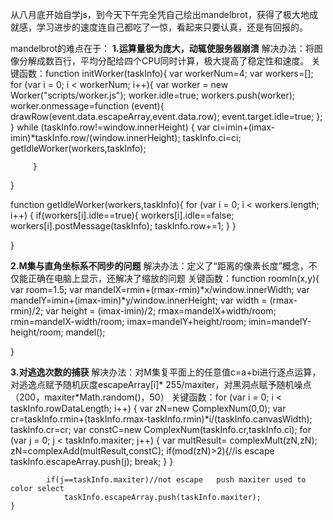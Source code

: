 从八月底开始自学js，到今天下午完全凭自己绘出mandelbrot，获得了极大地成就感，学习进步的速度连自己都吃了一惊，看起来只要认真，还是有回报的。

mandelbrot的难点在于：
**1.运算量极为庞大，动辄使服务器崩溃**
解决办法：将图像分解成数百行，平均分配给四个CPU同时计算，极大提高了稳定性和速度。
关键函数：function initWorker(taskInfo){
	var workerNum=4;
	var workers=[];
		for (var i = 0; i < workerNum; i++){
			var worker = new Worker("scripts/worker.js");
			worker.idle=true;
			workers.push(worker);
			worker.onmessage=function (event){
				drawRow(event.data.escapeArray,event.data.row);
				event.target.idle=true;
			};
		}
		while (taskInfo.row!=window.innerHeight) {
			var ci=imin+(imax-imin)*taskInfo.row/(window.innerHeight);
			taskInfo.ci=ci;
			getIdleWorker(workers,taskInfo);
		 	
		 } 
}
	
function getIdleWorker(workers,taskInfo){
	for (var i = 0; i < workers.length; i++) {
		if(workers[i].idle==true){
			workers[i].idle==false;
			workers[i].postMessage(taskInfo);
			taskInfo.row+=1;
		}
	}

}

**2.M集与直角坐标系不同步的问题**
解决办法：定义了“距离的像素长度”概念，不仅能正确在电脑上显示，还解决了缩放的问题
关键函数：function roomIn(x,y){
	var room=1.5;
	var mandelX=rmin+(rmax-rmin)*x/window.innerWidth;
	var mandelY=imin+(imax-imin)*y/window.innerHeight;
	var width = (rmax-rmin)/2;
	var height = (imax-imin)/2;
	rmax=mandelX+width/room;
	rmin=mandelX-width/room;
	imax=mandelY+height/room;
	imin=mandelY-height/room;
	mandel();

}

**3.对逃逸次数的捕获**
解决办法：对M集复平面上的任意值c=a+bi进行逐点运算，对逃逸点赋予随机灰度escapeArray[i]* 255/maxiter，对黑洞点赋予随机噪点（200，maxiter*Math.random()，50）
关键函数：for (var i = 0; i < taskInfo.rowDataLength; i++) { 
	 	var zN=new ComplexNum(0,0);
		var cr=taskInfo.rmin+(taskInfo.rmax-taskInfo.rmin)*i/(taskInfo.canvasWidth);
		taskInfo.cr=cr;
		var constC=new ComplexNum(taskInfo.cr,taskInfo.ci);
                for (var j = 0; j < taskInfo.maxiter; j++) {
			var multResult= complexMult(zN,zN);
			zN=complexAdd(multResult,constC);
			if(mod(zN)>2){//is escape
				taskInfo.escapeArray.push(j);
				break;
			}
		}

			if(j==taskInfo.maxiter)//not escape   push maxiter used to color select
				taskInfo.escapeArray.push(taskInfo.maxiter);
	}
